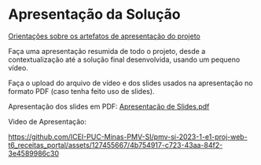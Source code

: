 # Apresentação da Solução

<a href="../docs/10-Apresentação do Projeto.md"> Orientações sobre os artefatos de apresentação do projeto</a>

Faça uma apresentação resumida de todo o projeto, desde a contextualização até a solução final desenvolvida, usando um pequeno vídeo.

Faça o upload do arquivo de vídeo e dos slides usados na apresentação no formato PDF (caso tenha feito uso de slides).

Apresentação dos slides em PDF: [Apresentação de Slides.pdf](https://github.com/ICEI-PUC-Minas-PMV-SI/pmv-si-2023-1-e1-proj-web-t6_receitas_portal/files/12010196/Apresentacao.de.Slides.pdf)



Video de Apresentação: 

https://github.com/ICEI-PUC-Minas-PMV-SI/pmv-si-2023-1-e1-proj-web-t6_receitas_portal/assets/127455667/4b754917-c723-43aa-84f2-3e4589986c30


